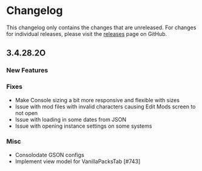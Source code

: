 # Changelog

This changelog only contains the changes that are unreleased. For changes for individual releases, please visit the
[releases](https://github.com/ATLauncher/ATLauncher/releases) page on GitHub.

## 3.4.28.2O

### New Features

### Fixes
- Make Console sizing a bit more responsive and flexible with sizes
- Issue with mod files with invalid characters causing Edit Mods screen to not open
- Issue with loading in some dates from JSON
- Issue with opening instance settings on some systems

### Misc
- Consolodate GSON configs
- Implement view model for VanillaPacksTab [#743]